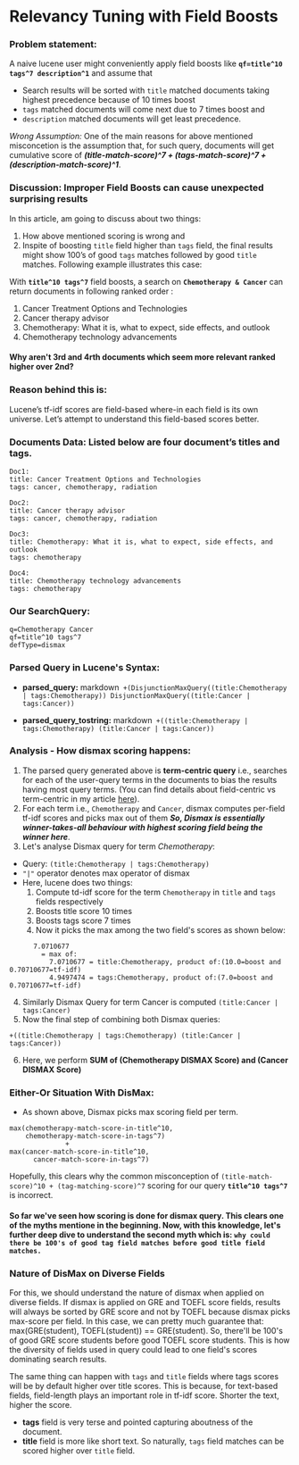 # Relevancy Tuning with Field Boosts

### Problem statement:
A naive lucene user might conveniently apply field boosts like **`qf=title^10 tags^7 description^1`** and assume that 
- Search results will be sorted with ```title``` matched documents taking highest precedence because of 10 times boost
- ```tags``` matched documents will come next due to 7 times boost and 
- ```description``` matched documents will get least precedence.

**Wrong Assumption*:* One of the main reasons for above mentioned misconcetion is the assumption that, for such query, documents will get cumulative score of _**(title-match-score)^7 + (tags-match-score)^7 + (description-match-score)^1**_. 

### Discussion: Improper Field Boosts can cause unexpected surprising results
In this article, am going to discuss about two things:
1. How above mentioned scoring is wrong and 
2. Inspite of boosting `title` field higher than `tags` field, the final results might show 100’s of good `tags` matches followed by good `title` matches. Following example illustrates this case: 

With **`title^10 tags^7`** field boosts, a search on **`Chemotherapy & Cancer`** can return documents in following ranked order :
1. Cancer Treatment Options and Technologies
2. Cancer therapy advisor
3. Chemotherapy: What it is, what to expect, side effects, and outlook
4. Chemotherapy technology advancements

#### Why aren't 3rd and 4rth documents which seem more relevant ranked higher over 2nd?

### Reason behind this is:
Lucene’s tf-idf scores are field-based where-in each field is its own universe.
Let’s attempt to understand this field-based scores better. 

### Documents Data: Listed below are four document’s titles and tags.
```
Doc1: 
title: Cancer Treatment Options and Technologies
tags: cancer, chemotherapy, radiation

Doc2:
title: Cancer therapy advisor
tags: cancer, chemotherapy, radiation

Doc3: 
title: Chemotherapy: What it is, what to expect, side effects, and outlook
tags: chemotherapy

Doc4:
title: Chemotherapy technology advancements
tags: chemotherapy
```

### Our SearchQuery:
```
q=Chemotherapy Cancer
qf=title^10 tags^7
defType=dismax
```

### Parsed Query in Lucene's Syntax:
- **parsed_query:** 
markdown```
   +(DisjunctionMaxQuery((title:Chemotherapy | tags:Chemotherapy))
     DisjunctionMaxQuery((title:Cancer | tags:Cancer))```
     
- **parsed_query_tostring:**
markdown```
    +((title:Chemotherapy | tags:Chemotherapy)
     (title:Cancer | tags:Cancer))```

### Analysis - How dismax scoring happens:
1. The parsed query generated above is **term-centric query** i.e., searches for each of the user-query terms in the documents to bias the results having most query terms. (You can find details about field-centric vs term-centric in my article [here](https://spoddutur.github.io/my-notes/solr3)).
2. For each term i.e., ```Chemotherapy``` and ```Cancer```, dismax computes per-field tf-idf scores and picks max out of them _**So, Dismax is essentially winner-takes-all behaviour with highest scoring field being the winner here**_.
3. Let's analyse Dismax query for term _Chemotherapy_:
  - Query: ```(title:Chemotherapy | tags:Chemotherapy)```
  - ```"|"``` operator denotes max operator of dismax
  - Here, lucene does two things:
      1. Compute td-idf score for the term ```Chemotherapy``` in ```title``` and ```tags``` fields respectively
      2. Boosts title score 10 times
      3. Boosts tags score 7 times
      4. Now it picks the max among the two field's scores as shown below:
```
      7.0710677 
      	= max of:
      	  7.0710677 = title:Chemotherapy, product of:(10.0=boost and 0.70710677=tf-idf)
      	  4.9497474 = tags:Chemotherapy, product of:(7.0=boost and 0.70710677=tf-idf)
```
4. Similarly Dismax Query for term Cancer is computed  ```(title:Cancer | tags:Cancer)```
5. Now the final step of combining both Dismax queries: 
```
+((title:Chemotherapy | tags:Chemotherapy) (title:Cancer | tags:Cancer))
```
6. Here, we perform **SUM of (Chemotherapy DISMAX Score) and (Cancer DISMAX Score)**

### Either-Or Situation With DisMax:
- As shown above, Dismax picks max scoring field per term.
```
max(chemotherapy-match-score-in-title^10, 
    chemotherapy-match-score-in-tags^7)
              + 
max(cancer-match-score-in-title^10,
      cancer-match-score-in-tags^7)
```
Hopefully, this clears why the common misconception of `(title-match-score)^10 + (tag-matching-score)^7` scoring for our query **`title^10 tags^7`** is incorrect.

#### So far we've seen how scoring is done for dismax query. This clears one of the myths mentione in the beginning. Now, with this knowledge, let's further deep dive to understand the second myth which is: `why could there be 100's of good tag field matches before good title field matches.`

### Nature of DisMax on Diverse Fields
For this, we should understand the nature of dismax when applied on diverse fields. If dismax is applied on GRE and TOEFL score fields, results will always be sorted by GRE score and not by TOEFL because dismax picks max-score per field. In this case, we can pretty much guarantee that: max(GRE(student), TOEFL(student)) == GRE(student). So, there'll be 100's of good GRE score students before good TOEFL score students. This is how the diversity of fields used in query could lead to one field's scores dominating search results.

The same thing can happen with ```tags``` and ```title``` fields where tags scores will be by default higher over title scores. This is because, for text-based fields, field-length plays an important role in tf-idf score. Shorter the text, higher the score.
- **tags** field is very terse and pointed capturing aboutness of the document. 
- **title** field is more like short text.
So naturally, ```tags``` field matches can be scored higher over ```title``` field.



